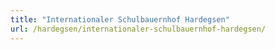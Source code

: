 ```yaml
---
title: "Internationaler Schulbauernhof Hardegsen"
url: /hardegsen/internationaler-schulbauernhof-hardegsen/
---
```

